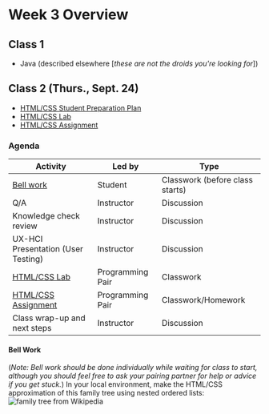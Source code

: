 # Week 3 Overview
## Class 1
- Java (described elsewhere [_these are not the droids you're looking for_])

## Class 2 (Thurs., Sept. 24)
- [HTML/CSS Student Preparation Plan](html-css-prep-plan.md)
- [HTML/CSS Lab](html-css-lab.md)
- [HTML/CSS Assignment](html-css-assignment.md)

### Agenda
| Activity | Led by | Type|
| ------------- | ------------- | ------------- |
| [Bell work](#bellwork) | Student | Classwork (before class starts) |
| Q/A | Instructor | Discussion |
| Knowledge check review | Instructor | Discussion |
| UX-HCI Presentation (User Testing) | Instructor | Discussion |
| [HTML/CSS Lab](html-css-lab.md) | Programming Pair | Classwork |
| [HTML/CSS Assignment](html-css-assignment.md) | Programming Pair | Classwork/Homework |
| Class wrap-up and next steps | Instructor | Discussion |

#### <a name="bellwork"></a>Bell Work
(_Note: Bell work should be done individually while waiting for class to start, although you should feel free to ask your pairing partner for help or advice if you get stuck._)
In your local environment, make the HTML/CSS approximation of this family tree using nested ordered lists:
![family tree from Wikipedia](https://upload.wikimedia.org/wikipedia/commons/thumb/8/8e/Family_tree.svg/1920px-Family_tree.svg.png)

